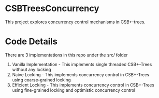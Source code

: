 # CSBTreesConcurrency
This project explores concurrency control mechanisms in CSB+-trees.

# Code Details

There are 3 implementations in this repo under the src/ folder
1. Vanilla Implementation - This implements single threaded CSB+-Trees without any locking
2. Naive Locking - This implements concurrency control in CSB+-Trees using coarse-grained locking
3. Efficient Locking - This implements concurrency control in CSB+-Trees using fine-grained locking and optimistic concurrency control
